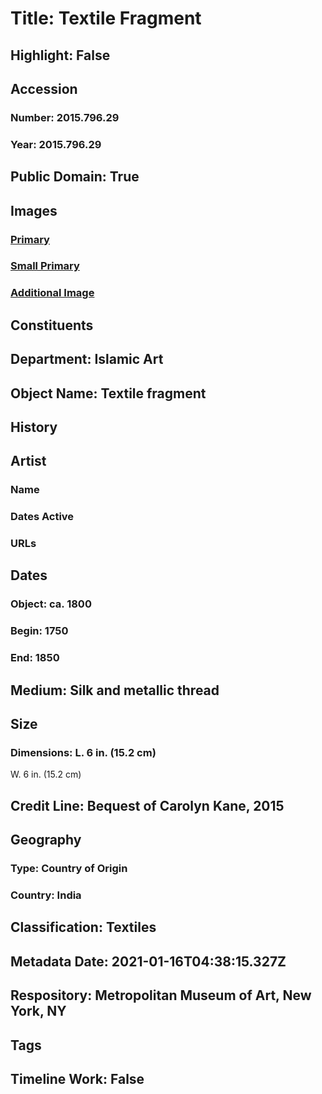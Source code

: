 # Title: Textile Fragment
## Highlight: False
## Accession
### Number: 2015.796.29
### Year: 2015.796.29
## Public Domain: True
## Images
### [Primary](https://images.metmuseum.org/CRDImages/is/original/DP-13343-087.jpg)
### [Small Primary](https://images.metmuseum.org/CRDImages/is/web-large/DP-13343-087.jpg)
### [Additional Image](https://images.metmuseum.org/CRDImages/is/original/DP-13343-088.jpg)
## Constituents
## Department: Islamic Art
## Object Name: Textile fragment
## History
## Artist
### Name
### Dates Active
### URLs
## Dates
### Object: ca. 1800
### Begin: 1750
### End: 1850
## Medium: Silk and metallic thread
## Size
### Dimensions: L. 6 in. (15.2 cm)
W. 6 in. (15.2 cm)
## Credit Line: Bequest of Carolyn Kane, 2015
## Geography
### Type: Country of Origin
### Country: India
## Classification: Textiles
## Metadata Date: 2021-01-16T04:38:15.327Z
## Respository: Metropolitan Museum of Art, New York, NY
## Tags
## Timeline Work: False